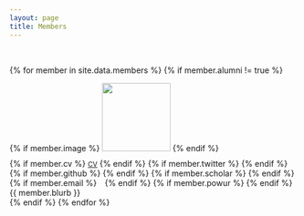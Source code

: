 ```yaml
---
layout: page
title: Members
---
```


<br>

{% for member in site.data.members %}
{% if member.alumni != true %}
<div class="grid">
  <div class="member-left">
		{% if member.image %}
			<img class="theme" src="{{ site.github.url }}/{{ member.image }}" width="120">
		{% endif %}
    <p style="margin-bottom:0px; margin-top:10px;">
      {% if member.cv %}
        <small><a href="{{ site.github.url }}/{{ member.cv }}">CV</a></small>
      {% endif %}		
      {% if member.twitter %}
        <a href="https://twitter.com/{{ member.twitter }}" target="_blank"><i class="fa fa-twitter" aria-hidden="true"></i></a>		
      {% endif %}
      {% if member.github %}
        <a href="https://github.com/{{ member.github }}" target="_blank"><i class="fa fa-github" aria-hidden="true"></i></a>
      {% endif %}		
      {% if member.scholar %}
        <a href="https://scholar.google.com/citations?user={{ member.scholar }}" target="_blank"><i class="fa fa-book" aria-hidden="true"></i></a>
      {% endif %}				   	
      {% if member.email %}
        <a href="mailto:{{ member.email }}"><i class="fa fa-envelope" aria-hidden="true" style="padding: 5px;"></i></a>
      {% endif %}				   	
      {% if member.powur %}
        <a href="https://sites.google.com/view/ucr-powur/" target="_blank"><i class="fa fa-bolt" aria-hidden="true"></i></a>
      {% endif %}
    </p>
	</div>
  <div class="member-right">
    {{ member.blurb }}
  </div>
  <p style="margin-bottom:0px; margin-top:0px;"></p>
</div>
{% endif %}
{% endfor %}
